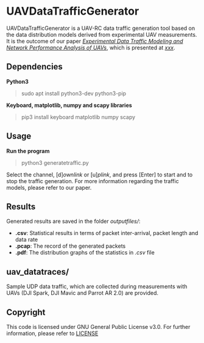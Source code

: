 # UAVDataTrafficGenerator 

UAVDataTrafficGenerator is a UAV-RC data traffic generation tool based on the data distribution models derived from experimental UAV measurements. It is the outcome of our paper *[Experimental Data Traffic Modeling and Network Performance Analysis of UAVs]()*, which is presented at *[xxx]()*. 

## Dependencies
**Python3**
> sudo apt install python3-dev python3-pip

**Keyboard, matplotlib, numpy and scapy libraries**
> pip3 install keyboard matplotlib numpy scapy 

## Usage
**Run the program**
> python3 generatetraffic.py

Select the channel, [d]*ownlink* or [u]*plink*, and press [Enter] to start and to stop the traffic generation. 
For more information regarding the traffic models, please refer to our paper.

## Results
Generated results are saved in the folder *outputfiles/*:
- **.csv**: Statistical results in terms of packet inter-arrival, packet length and data rate
- **.pcap**: The record of the generated packets
- **.pdf**: The distribution graphs of the statistics in *.csv* file

## uav_datatraces/
Sample UDP data traffic, which are collected during measurements with UAVs (DJI Spark, DJI Mavic and Parrot AR 2.0) are provided.

## Copyright
This code is licensed under GNU General Public License v3.0. For further information, please refer to [LICENSE](LICENSE)